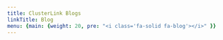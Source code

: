 ```yaml
---
title: ClusterLink Blogs
linkTitle: Blog
menu: {main: {weight: 20, pre: "<i class='fa-solid fa-blog'></i>" }}
---
```

